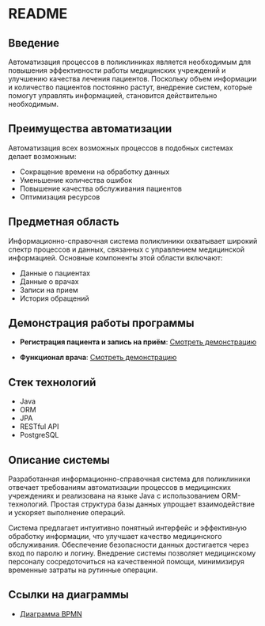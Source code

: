 # README

## Введение

Автоматизация процессов в поликлиниках является необходимым для повышения эффективности работы медицинских учреждений и улучшению качества лечения пациентов. Поскольку объем информации и количество пациентов постоянно растут, внедрение систем, которые помогут управлять информацией, становится действительно необходимым.

## Преимущества автоматизации

Автоматизация всех возможных процессов в подобных системах делает возможным:

- Сокращение времени на обработку данных
- Уменьшение количества ошибок
- Повышение качества обслуживания пациентов
- Оптимизация ресурсов

## Предметная область

Информационно-справочная система поликлиники охватывает широкий спектр процессов и данных, связанных с управлением медицинской информацией. Основные компоненты этой области включают:

- Данные о пациентах
- Данные о врачах
- Записи на прием
- История обращений

## Демонстрация работы программы

- **Регистрация пациента и запись на приём**: [Смотреть демонстрацию](https://drive.google.com/file/d/1y88_WhAPmtRXx9YsRczMs6S-4JOVn0AS/view?usp=sharing)

- **Функционал врача**: [Смотреть демонстрацию](https://drive.google.com/file/d/1EtfbcC98oJXwUdP3YmMrajG6bw4NvDdz/view?usp=sharing)

## Стек технологий

- Java
- ORM
- JPA
- RESTful API
- PostgreSQL

## Описание системы

Разработанная информационно-справочная система для поликлиники отвечает требованиям автоматизации процессов в медицинских учреждениях и реализована на языке Java с использованием ORM-технологий. Простая структура базы данных упрощает взаимодействие и ускоряет выполнение операций. 

Система предлагает интуитивно понятный интерфейс и эффективную обработку информации, что улучшает качество медицинского обслуживания. Обеспечение безопасности данных достигается через вход по паролю и логину. Внедрение системы позволяет медицинскому персоналу сосредоточиться на качественной помощи, минимизируя временные затраты на рутинные операции.

## Ссылки на диаграммы

- [Диаграмма BPMN](https://viewer.diagrams.net/?tags=%7B%7D&lightbox=1&highlight=0000ff&edit=_blank&layers=1&nav=1&title=BPMN.drawio#Uhttps%3A%2F%2Fdrive.google.com%2Fuc%3Fid%3D1VGCX69gvTtZ_f5mPOvlkzBBVAUrl5iNV%26export%3Ddownload)
